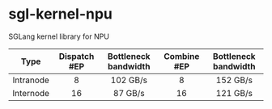 # sgl-kernel-npu
SGLang kernel library for NPU

|   Type    | Dispatch #EP | Bottleneck bandwidth | Combine #EP | Bottleneck bandwidth |
|:---------:|:------------:|:--------------------:|:-----------:|:--------------------:|
| Intranode |      8       |  102 GB/s            |      8      |  152 GB/s            |
| Internode |      16      |    87 GB/s           |     16      |    121 GB/s          |